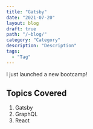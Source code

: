 ```yaml
---
title: "Gatsby"
date: "2021-07-20"
layout: blog
draft: true
path: "/~blog/"
category: "Category"
description: "Description"
tags:
  - "Tag"
---
```


I just launched a new bootcamp!

## Topics Covered

1. Gatsby
2. GraphQL
3. React